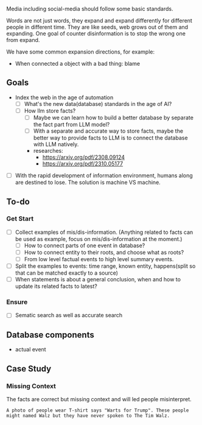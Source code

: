 Media including social-media should follow some basic standards.

Words are not just words, they expand and expand differently for different people in different time. They are like seeds, web grows out of them and expanding. One goal of counter disinformation is to stop the wrong one from expand.

We have some common expansion directions, for example:
  - When connected a object with a bad thing: blame

## Goals
- Index the web in the age of automation
  - [ ] What's the new data(database) standards in the age of AI?
  - [ ] How llm store facts? 
    - [ ] Maybe we can learn how to build a better database by separate the fact part from LLM model?
    - [ ] With a separate and accurate way to store facts, maybe the better way to provide facts to LLM is to connect the database with LLM natively.
    - researches:
      - https://arxiv.org/pdf/2308.09124
      - https://arxiv.org/pdf/2310.05177
- [ ] With the rapid development of information environment, humans along are destined to lose. The solution is machine VS machine.

## To-do
### Get Start
- [ ] Collect examples of mis/dis-information. (Anything related to facts can be used as example, focus on mis/dis-information at the moment.)
  - [ ] How to connect parts of one event in database?
  - [ ] How to connect entity to their roots, and choose what as roots?
  - [ ] From low level factual events to high level summary events.
- [ ] Split the examples to events: time range, known entity, happens(split so that can be matched exactly to a source)
- [ ] When statements is about a general conclusion, when and how to update its related facts to latest?

### Ensure
- [ ] Sematic search as well as accurate search

## Database components
- actual event

## Case Study
### Missing Context
The facts are correct but missing context and will led people misinterpret.
```
A photo of people wear T-shirt says "Warts for Trump". These people might named Walz but they have never spoken to The Tim Walz.
```
